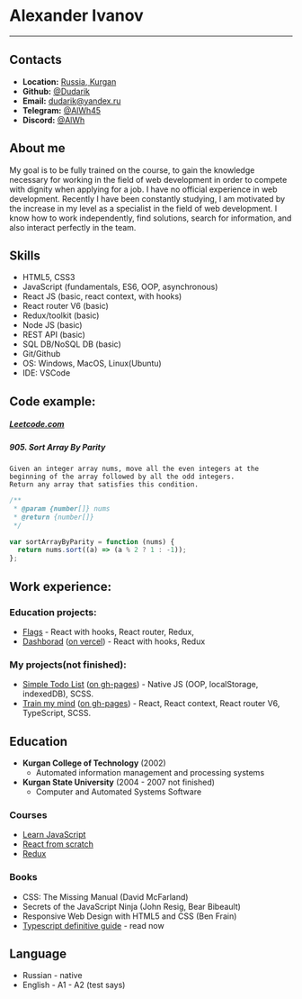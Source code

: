 # Alexander Ivanov

---

## Contacts

- **Location:** [Russia, Kurgan](https://www.google.com/maps/@55.4559652,65.3045688,12.01z)
- **Github:** [@Dudarik](https://github.com/Dudarik)
- **Email:** [dudarik@yandex.ru](mailto:dudarik@yandex.ru)
- **Telegram:** [@AlWh45](https://t.me/AlWh45)
- **Discord:** [@AlWh](https://discord.com/channels/AlWh#6445)

## About me

My goal is to be fully trained on the course, to gain the knowledge necessary for working in the field of web development in order to compete with dignity when applying for a job.
I have no official experience in web development.
Recently I have been constantly studying, I am motivated by the increase in my level as a specialist in the field of web development.
I know how to work independently, find solutions, search for information, and also interact perfectly in the team.

## Skills

- HTML5, CSS3
- JavaScript (fundamentals, ES6, OOP, asynchronous)
- React JS (basic, react context, with hooks)
- React router V6 (basic)
- Redux/toolkit (basic)
- Node JS (basic)
- REST API (basic)
- SQL DB/NoSQL DB (basic)
- Git/Github
- OS: Windows, MacOS, Linux(Ubuntu)
- IDE: VSCode

## Code example:

##### [Leetcode.com](https://leetcode.com/problems/sort-array-by-parity/)

##### 905. Sort Array By Parity

    Given an integer array nums, move all the even integers at the beginning of the array followed by all the odd integers.
    Return any array that satisfies this condition.

```javascript
/**
 * @param {number[]} nums
 * @return {number[]}
 */

var sortArrayByParity = function (nums) {
  return nums.sort((a) => (a % 2 ? 1 : -1));
};
```

## Work experience:

### Education projects:

- [Flags](https://github.com/Dudarik/react-flags) - React with hooks, React router, Redux,
- [Dashborad](https://github.com/Dudarik/dashboard-app-react-redux) ([on vercel](https://dashboard-app-react-redux.vercel.app/)) - React with hooks, Redux

### My projects(not finished):

- [Simple Todo List](https://github.com/Dudarik/simpleTodo2) ([on gh-pages](https://dudarik.github.io/simpleTodo2/)) - Native JS (OOP, localStorage, indexedDB), SCSS.
- [Train my mind](https://github.com/Dudarik/train-my-mind-react) ([on gh-pages](https://dudarik.github.io/train-my-mind-react/)) - React, React context, React router V6, TypeScript, SCSS.

## Education

- **Kurgan College of Technology** (2002)
  - Automated information management and processing systems
- **Kurgan State University** (2004 - 2007 not finished)
  - Computer and Automated Systems Software

### Courses

- [Learn JavaScript](https://learn.javascript.ru/)
- [React from scratch](https://www.udemy.com/course/react-from-scratch/)
- [Redux](https://stepik.org/course/113714/syllabus)

### Books

- CSS: The Missing Manual (David McFarland)
- Secrets of the JavaScript Ninja (John Resig, Bear Bibeault)
- Responsive Web Design with HTML5 and CSS (Ben Frain)
- [Typescript definitive guide](https://typescript-definitive-guide.ru/) - read now

## Language

- Russian - native
- English - A1 - A2 (test says)
